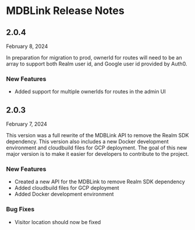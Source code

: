 # MDBLink Release Notes

## 2.0.4
February 8, 2024

In preparation for migration to prod, ownerId for routes will need to be an array to support both Realm user id, and Google user id provided by Auth0.

### New Features
- Added support for multiple ownerIds for routes in the admin UI

## 2.0.3
February 7, 2024

This version was a full rewrite of the MDBLink API to remove the Realm SDK dependency. This version also includes a new Docker development environment and cloudbuild files for GCP deployment. The goal of this new major version is to make it easier for developers to contribute to the project.

### New Features
- Created a new API for the MDBLink to remove Realm SDK dependency
- Added cloudbuild files for GCP deployment
- Added Docker development environment

### Bug Fixes
- Visitor location should now be fixed